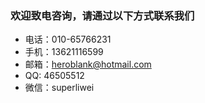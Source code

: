 ### 欢迎致电咨询，请通过以下方式联系我们

* 电话：010-65766231
* 手机：13621116599
* 邮箱：heroblank@hotmail.com
* QQ: 46505512
* 微信：superliwei